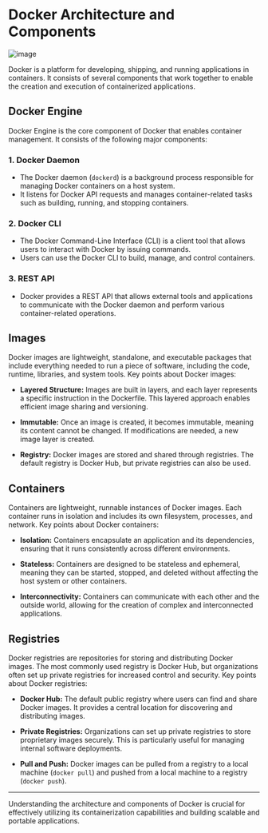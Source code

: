 
# Docker Architecture and Components


![image](https://github.com/discover-devops/my-docker/assets/53135263/81ecd3a5-98c3-4a2f-99ae-2e3eed3105f8)


Docker is a platform for developing, shipping, and running applications in containers. It consists of several components that work together to enable the creation and execution of containerized applications.

## Docker Engine

Docker Engine is the core component of Docker that enables container management. It consists of the following major components:

### 1. Docker Daemon
   - The Docker daemon (`dockerd`) is a background process responsible for managing Docker containers on a host system.
   - It listens for Docker API requests and manages container-related tasks such as building, running, and stopping containers.

### 2. Docker CLI
   - The Docker Command-Line Interface (CLI) is a client tool that allows users to interact with Docker by issuing commands.
   - Users can use the Docker CLI to build, manage, and control containers.

### 3. REST API
   - Docker provides a REST API that allows external tools and applications to communicate with the Docker daemon and perform various container-related operations.

## Images

Docker images are lightweight, standalone, and executable packages that include everything needed to run a piece of software, including the code, runtime, libraries, and system tools. Key points about Docker images:

- **Layered Structure:** Images are built in layers, and each layer represents a specific instruction in the Dockerfile. This layered approach enables efficient image sharing and versioning.

- **Immutable:** Once an image is created, it becomes immutable, meaning its content cannot be changed. If modifications are needed, a new image layer is created.

- **Registry:** Docker images are stored and shared through registries. The default registry is Docker Hub, but private registries can also be used.

## Containers

Containers are lightweight, runnable instances of Docker images. Each container runs in isolation and includes its own filesystem, processes, and network. Key points about Docker containers:

- **Isolation:** Containers encapsulate an application and its dependencies, ensuring that it runs consistently across different environments.

- **Stateless:** Containers are designed to be stateless and ephemeral, meaning they can be started, stopped, and deleted without affecting the host system or other containers.

- **Interconnectivity:** Containers can communicate with each other and the outside world, allowing for the creation of complex and interconnected applications.

## Registries

Docker registries are repositories for storing and distributing Docker images. The most commonly used registry is Docker Hub, but organizations often set up private registries for increased control and security. Key points about Docker registries:

- **Docker Hub:** The default public registry where users can find and share Docker images. It provides a central location for discovering and distributing images.

- **Private Registries:** Organizations can set up private registries to store proprietary images securely. This is particularly useful for managing internal software deployments.

- **Pull and Push:** Docker images can be pulled from a registry to a local machine (`docker pull`) and pushed from a local machine to a registry (`docker push`).

---

Understanding the architecture and components of Docker is crucial for effectively utilizing its containerization capabilities and building scalable and portable applications.

